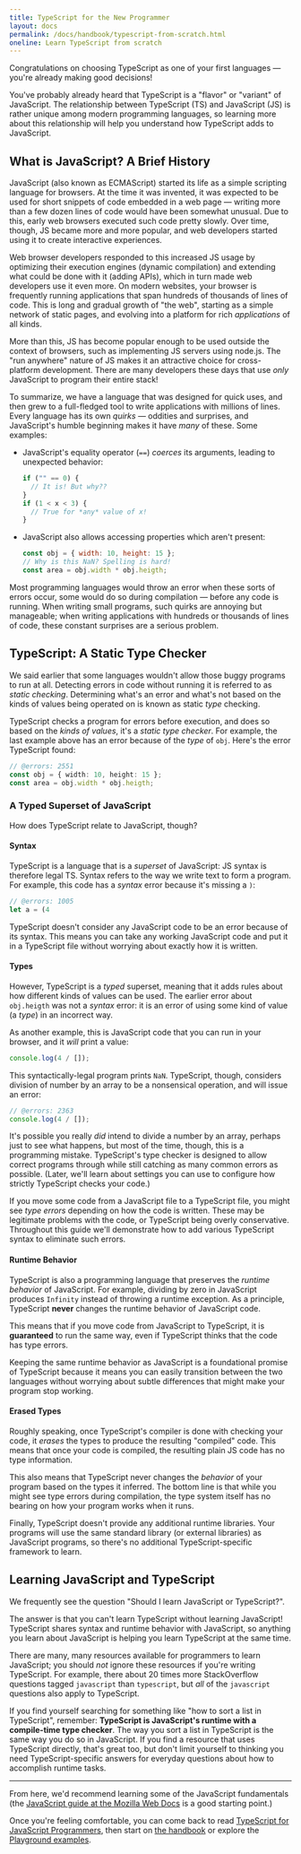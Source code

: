 ```yaml
---
title: TypeScript for the New Programmer
layout: docs
permalink: /docs/handbook/typescript-from-scratch.html
oneline: Learn TypeScript from scratch
---
```


Congratulations on choosing TypeScript as one of your first languages — you're already making good decisions!

You've probably already heard that TypeScript is a "flavor" or "variant" of JavaScript.
The relationship between TypeScript (TS) and JavaScript (JS) is rather unique among modern programming languages, so learning more about this relationship will help you understand how TypeScript adds to JavaScript.

## What is JavaScript? A Brief History

JavaScript (also known as ECMAScript) started its life as a simple scripting language for browsers.
At the time it was invented, it was expected to be used for short snippets of code embedded in a web page — writing more than a few dozen lines of code would have been somewhat unusual.
Due to this, early web browsers executed such code pretty slowly.
Over time, though, JS became more and more popular, and web developers started using it to create interactive experiences.

Web browser developers responded to this increased JS usage by optimizing their execution engines (dynamic compilation) and extending what could be done with it (adding APIs), which in turn made web developers use it even more.
On modern websites, your browser is frequently running applications that span hundreds of thousands of lines of code.
This is long and gradual growth of "the web", starting as a simple network of static pages, and evolving into a platform for rich _applications_ of all kinds.

More than this, JS has become popular enough to be used outside the context of browsers, such as implementing JS servers using node.js.
The "run anywhere" nature of JS makes it an attractive choice for cross-platform development.
There are many developers these days that use _only_ JavaScript to program their entire stack!

To summarize, we have a language that was designed for quick uses, and then grew to a full-fledged tool to write applications with millions of lines.
Every language has its own _quirks_ — oddities and surprises, and JavaScript's humble beginning makes it have _many_ of these.  Some examples:

* JavaScript's equality operator (`==`) _coerces_ its arguments, leading to unexpected behavior:

  ```js
  if ("" == 0) {
    // It is! But why??
  }
  if (1 < x < 3) {
    // True for *any* value of x!
  }
  ```

* JavaScript also allows accessing properties which aren't present:

  ```js
  const obj = { width: 10, height: 15 };
  // Why is this NaN? Spelling is hard!
  const area = obj.width * obj.heigth;
  ```

Most programming languages would throw an error when these sorts of errors occur, some would do so during compilation — before any code is running.
When writing small programs, such quirks are annoying but manageable; when writing applications with hundreds or thousands of lines of code, these constant surprises are a serious problem.

## TypeScript: A Static Type Checker

We said earlier that some languages wouldn't allow those buggy programs to run at all.
Detecting errors in code without running it is referred to as _static checking_.
Determining what's an error and what's not based on the kinds of values being operated on is known as static _type_ checking.

TypeScript checks a program for errors before execution, and does so based on the _kinds of values_, it's a _static type checker_.
For example, the last example above has an error because of the _type_ of `obj`.
Here's the error TypeScript found:

```ts twoslash
// @errors: 2551
const obj = { width: 10, height: 15 };
const area = obj.width * obj.heigth;
```

### A Typed Superset of JavaScript

How does TypeScript relate to JavaScript, though?

#### Syntax

TypeScript is a language that is a _superset_ of JavaScript: JS syntax is therefore legal TS.
Syntax refers to the way we write text to form a program.
For example, this code has a _syntax_ error because it's missing a `)`:

```ts twoslash
// @errors: 1005
let a = (4
```

TypeScript doesn't consider any JavaScript code to be an error because of its syntax.
This means you can take any working JavaScript code and put it in a TypeScript file without worrying about exactly how it is written.

#### Types

However, TypeScript is a _typed_ superset, meaning that it adds rules about how different kinds of values can be used.
The earlier error about `obj.heigth` was not a _syntax_ error: it is an error of using some kind of value (a _type_) in an incorrect way.

As another example, this is JavaScript code that you can run in your browser, and it _will_ print a value:

```js
console.log(4 / []);
```

This syntactically-legal program prints `NaN`.
TypeScript, though, considers division of number by an array to be a nonsensical operation, and will issue an error:

```ts twoslash
// @errors: 2363
console.log(4 / []);
```

It's possible you really _did_ intend to divide a number by an array, perhaps just to see what happens, but most of the time, though, this is a programming mistake.
TypeScript's type checker is designed to allow correct programs through while still catching as many common errors as possible.
(Later, we'll learn about settings you can use to configure how strictly TypeScript checks your code.)

If you move some code from a JavaScript file to a TypeScript file, you might see _type errors_ depending on how the code is written.
These may be legitimate problems with the code, or TypeScript being overly conservative.
Throughout this guide we'll demonstrate how to add various TypeScript syntax to eliminate such errors.

#### Runtime Behavior

TypeScript is also a programming language that preserves the _runtime behavior_ of JavaScript.
For example, dividing by zero in JavaScript produces `Infinity` instead of throwing a runtime exception.
As a principle, TypeScript **never** changes the runtime behavior of JavaScript code.

This means that if you move code from JavaScript to TypeScript, it is **guaranteed** to run the same way, even if TypeScript thinks that the code has type errors.

Keeping the same runtime behavior as JavaScript is a foundational promise of TypeScript because it means you can easily transition between the two languages without worrying about subtle differences that might make your program stop working.

<!--
Missing subsection on the fact that TS extends JS to add syntax for type
specification.  (Since the immediately preceding text was raving about
how JS code can be used in TS.)
-->

#### Erased Types

Roughly speaking, once TypeScript's compiler is done with checking your code, it _erases_ the types to produce the resulting "compiled" code.
This means that once your code is compiled, the resulting plain JS code has no type information.

This also means that TypeScript never changes the _behavior_ of your program based on the types it inferred.
The bottom line is that while you might see type errors during compilation, the type system itself has no bearing on how your program works when it runs.

Finally, TypeScript doesn't provide any additional runtime libraries.
Your programs will use the same standard library (or external libraries) as JavaScript programs, so there's no additional TypeScript-specific framework to learn.
<!--
Should extend this paragraph to say that there's an exception of
allowing you to use newer JS features and transpile the code to an older
JS, and this might add small stubs of functionality when needed.  (Maybe
with an example --- something like `?.` would be good in showing readers
that this document is maintained.)
-->

## Learning JavaScript and TypeScript

We frequently see the question "Should I learn JavaScript or TypeScript?".

The answer is that you can't learn TypeScript without learning JavaScript!
TypeScript shares syntax and runtime behavior with JavaScript, so anything you learn about JavaScript is helping you learn TypeScript at the same time.

There are many, many resources available for programmers to learn JavaScript; you should _not_ ignore these resources if you're writing TypeScript.
For example, there about 20 times more StackOverflow questions tagged `javascript` than `typescript`, but _all_ of the `javascript` questions also apply to TypeScript.

If you find yourself searching for something like "how to sort a list in TypeScript", remember: **TypeScript is JavaScript's runtime with a compile-time type checker**.
The way you sort a list in TypeScript is the same way you do so in JavaScript.
If you find a resource that uses TypeScript directly, that's great too, but don't limit yourself to thinking you need TypeScript-specific answers for everyday questions about how to accomplish runtime tasks.

---

From here, we'd recommend learning some of the JavaScript fundamentals (the [JavaScript guide at the Mozilla Web Docs](https://developer.mozilla.org/docs/Web/JavaScript/Guide) is a good starting point.)

Once you're feeling comfortable, you can come back to read [TypeScript for JavaScript Programmers](/docs/handbook/typescript-in-5-minutes.html), then start on [the handbook](/docs/handbook/intro.html) or explore the [Playground examples](/play#show-examples).

<!-- Note: I'll be happy to write the following... -->
<!--
## Types

    * What's a type? (For newbies)
      * A type is a *kind* of value
      * Types implicitly define what operations make sense on them
      * Lots of different kinds, not just primitives
      * We can make descriptions for all kinds of values
      * The `any` type -- a quick desctiption, what it is, and why it's bad
    * Inference 101
      * Examples
      * TypeScript can figure out types most of the time
      * Two places we'll ask you what the type is: Function boundaries, and later-initialized values
    * Co-learning JavaScript
      * You can+should read existing JS resources
      * Just paste it in and see what happens
      * Consider turning off 'strict' -->

